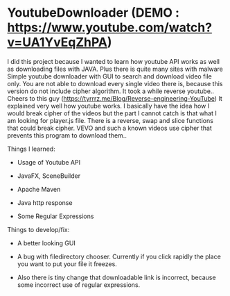 # YoutubeDownloader (DEMO : https://www.youtube.com/watch?v=UA1YvEqZhPA)
I did this project because I wanted to learn how youtube API works as well as downloading files with JAVA. Plus there is quite many sites with malware 
Simple youtube downloader with GUI to search and download video file only. You are not able to download every single video there is, because
this version do not include cipher algorithm. It took a while reverse youtube.. Cheers to this guy (https://tyrrrz.me/Blog/Reverse-engineering-YouTube)
It explained very well how youtube works. I basically have the idea how I would break cipher of the videos but the part I cannot catch is 
that what I am looking for player.js file. There is a reverse, swap and slice functions that could break cipher. VEVO and such a known videos 
use cipher that prevents this program to download them.. 

Things I learned:

- Usage of Youtube API

- JavaFX, SceneBuilder

- Apache Maven

- Java http response

- Some Regular Expressions

Things to develop/fix:

- A better looking GUI

- A bug with filedirectory chooser. Currently if you click rapidly the place you want to put your file it freezes.

- Also there is tiny change that downloadable link is incorrect, because some incorrect use of regular expressions.
